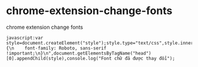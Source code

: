 # chrome-extension-change-fonts
chrome extension change fonts

```
javascript:var style=document.createElement("style");style.type="text/css",style.innerHTML="\n* {\n    font-family: Roboto, sans-serif !important;\n}\n",document.getElementsByTagName("head")[0].appendChild(style),console.log("Font chữ đã được thay đổi");
```